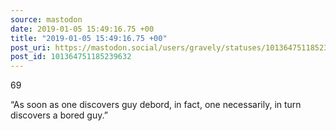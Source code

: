 ```yaml
---
source: mastodon
date: 2019-01-05 15:49:16.75 +00
title: "2019-01-05 15:49:16.75 +00"
post_uri: https://mastodon.social/users/gravely/statuses/101364751185239632
post_id: 101364751185239632
---
```

69

“As soon as one discovers guy debord, in fact, one necessarily, in turn discovers a bored guy.”


